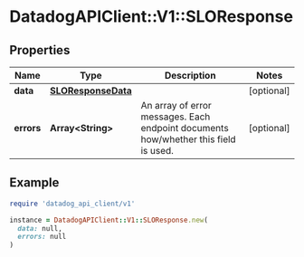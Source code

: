 # DatadogAPIClient::V1::SLOResponse

## Properties

| Name | Type | Description | Notes |
| ---- | ---- | ----------- | ----- |
| **data** | [**SLOResponseData**](SLOResponseData.md) |  | [optional] |
| **errors** | **Array&lt;String&gt;** | An array of error messages. Each endpoint documents how/whether this field is used. | [optional] |

## Example

```ruby
require 'datadog_api_client/v1'

instance = DatadogAPIClient::V1::SLOResponse.new(
  data: null,
  errors: null
)
```

